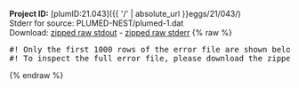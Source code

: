**Project ID:** [plumID:21.043]({{ '/' | absolute_url }}eggs/21/043/)  
Stderr for source:  PLUMED-NEST/plumed-1.dat   
Download: [zipped raw stdout](plumed-1.dat.plumed_master.stdout.txt.zip) - [zipped raw stderr](plumed-1.dat.plumed_master.stderr.txt.zip) 
{% raw %}
<pre>
#! Only the first 1000 rows of the error file are shown below
#! To inspect the full error file, please download the zipped raw stderr file above
</pre>
{% endraw %}
